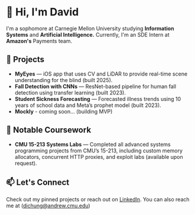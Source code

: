 # 👋 Hi, I'm David

I'm a sophomore at Carnegie Mellon University studying **Information Systems** and **Artificial Intelligence.** Currently, I'm an SDE Intern at **Amazon's** Payments team.

## 🚀 Projects

- **MyEyes** — iOS app that uses CV and LiDAR to provide real-time scene understanding for the blind (built 2025).
- **Fall Detection with CNNs** — ResNet-based pipeline for human fall detection using transfer learning (built 2023).
- **Student Sickness Forecasting** — Forecasted illness trends using 10 years of school data and Meta’s prophet model (built 2023).
- **Mockly** - coming soon... (building MVP)

## 🧠 Notable Coursework

- **CMU 15-213 Systems Labs** — Completed all advanced systems programming projects from CMU’s 15-213, including custom memory allocators, concurrent HTTP proxies, and exploit labs (available upon request).

## 📫 Let's Connect

Check out my pinned projects or reach out on [LinkedIn](https://www.linkedin.com/in/davidchung29). You can also reach me at (dichung@andrew.cmu.edu)


